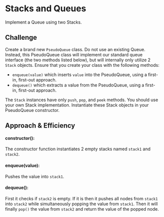# Stacks and Queues

Implement a Queue using two Stacks.

## Challenge
Create a brand new `PseudoQueue` class. Do not use an existing Queue. Instead, this PseudoQueue class will implement our standard queue interface (the two methods listed below), but will internally only utilize 2 `Stack` objects. Ensure that you create your class with the following methods:  

* `enqueue(value)` which inserts `value` into the PseudoQueue, using a first-in, first-out approach.
* `dequeue()` which extracts a value from the PseudoQueue, using a first-in, first-out approach.  

The `Stack` instances have only `push`, `pop`, and `peek` methods. You should use your own Stack implementation. Instantiate these Stack objects in your PseudoQueue constructor.

## Approach & Efficiency
#### constructor():
The constructor function instantiates 2 empty stacks named `stack1` and `stack2`.  
#### enqueue(value):  
Pushes the value into `stack1`.

#### dequeue():
First it checks if `stack2` is empty. If it is then it pushes all nodes from `stack1` into `stack2` while simultaneously popping the value from `stack1`. Then it will finally `pop()` the value from `stack2` and return the value of the popped node.


